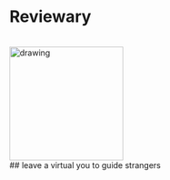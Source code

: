 # Reviewary
<br/>
<img src="https://user-images.githubusercontent.com/70591959/151982354-c78c8bc0-1b76-448f-a838-73318591dfb8.png" alt="drawing" height="200"/>
<br/>
## leave a virtual you to guide strangers 
